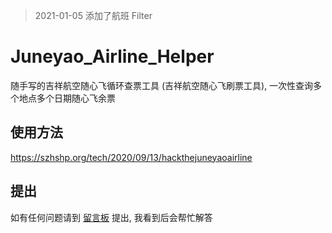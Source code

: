 > 2021-01-05 添加了航班 Filter

# Juneyao_Airline_Helper

随手写的吉祥航空随心飞循环查票工具 (吉祥航空随心飞刷票工具), 一次性查询多个地点多个日期随心飞余票

## 使用方法

https://szhshp.org/tech/2020/09/13/hackthejuneyaoairline

## 提出

如有任何问题请到 [留言板](https://szhshp.org/tech/2020/09/13/hackthejuneyaoairline) 提出, 我看到后会帮忙解答


